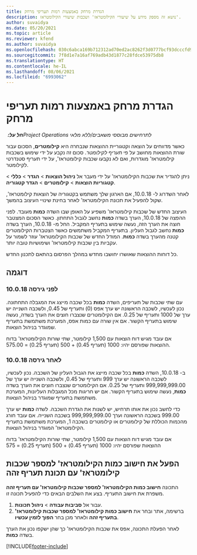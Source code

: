 ```yaml
---
title: הגדרת מרחק באמצעות רמות תעריפי מרחק
description: נושא זה מספק מידע על שיעורי הקילומטראז' ושכבות שיעורי הקילומטראז'.
author: suvaidya
ms.date: 05/20/2021
ms.topic: article
ms.reviewer: kfend
ms.author: suvaidya
ms.openlocfilehash: 030c6abca169b712312ad70ed2ac8262f3d0777bcf93dcccfd956f2f9e0ea77c
ms.sourcegitcommit: 7f8d1e7a16af769adb43d1877c28fdce53975db8
ms.translationtype: HT
ms.contentlocale: he-IL
ms.lasthandoff: 08/06/2021
ms.locfileid: "6993062"
---
```

# <a name="set-up-mileage-using-mileage-rate-tiers"></a>הגדרת מרחק באמצעות רמות תעריפי מרחק

_**חל על:** ‏Project Operations לתרחישים מבוססי משאבים/ללא מלאי_

כאשר מדווחים על הוצאה וקטגוריית ההוצאות שנבחרה היא **קילומטרים‬**, הסכום עבור שורת ההוצאות מחושב על פי *תעריף לקילומטר*. סכום זה נקבע על ידי שימוש בשכבות קילומטראז' מוגדרות, ואם לא נקבעו שכבות קילומטראז', על ידי תעריף סטנדרטי לקילומטר. 

ניתן להגדיר את שכבות הקילומטראז' על ידי מעבר אל **ניהול הוצאות** > **הגדר** > **כללי** > **קטגוריות הוצאות** > **קילומטרים** > **הגדר קטגוריה**.

לאחר השדרוג ל- 10.0.18, אם הארגון שלך משתמש בקטגוריה של הוצאות קילומטראז', שקול להפעיל את תכונת הקילומטראז' לאחר בחינת שינויי העיצוב בהמשך. 

העיצוב החדש של שכבות קילומטראז' משפיע על האופן שבו השדה **כמות** מעובד. לפני ההפצה של 10.0.18, הערך בשדה **כמות** נחשב לגבול התחתון. כאשר הסכום המצטבר חוצה את הערך הזה, נעשה שימוש בתעריף המקביל.  החל מ- 10.0.18, הערך בשדה **כמות** נחשב לגבול העליון. בתעריף המקביל משתמשים כאשר הצטברות הקילומטרים קטנה מהערך בשדה **כמות**.  המודל החדש של שכבות הקילומטראז' עוזר לשמור על עקביות בין שכבות קילומטראז' ושימושיות טובה יותר.   

כל דוחות ההוצאות שאושרו יחושבו מחדש במהלך הפרסום בהתאם לתכנון החדש.

## <a name="example"></a>דוגמה
 
### <a name="before-version-10018"></a>לפני גירסה 10.0.18
עם שתי שכבות של תעריפים, השדה **כמות** בכל שכבה מייצג את המגבלה התחתונה. נכון לעכשיו, לשכבה הראשונה יש ערך אפס (0) ותעריף של 0.45, ולשכבה השנייה יש ערך של 1000 ותעריף של 0.25. אם הקילומטרים שנצברו חוצים את הערך בשדה, נעשה שימוש בתעריף הקשור. אם אין שורה עם כמות אפס, המערכת משתמשת בתעריף שמוגדר בניהול הוצאות. 
 
אם עובד מגיש דוח הוצאות עם 1,500 קילומטר, שתי שורות הקילומטראז' בדוח ההוצאות שפורסם יהיו: 1000 (תעריף 0.45) + 500 (תעריף 0.25) = 575.00.

### <a name="after-version-10018"></a>לאחר גירסה 10.0.18
ב- 10.0.18, השדה **כמות** בכל שכבה מייצג את הגבול העליון של השכבה. נכון לעכשיו, לשכבה הראשונה יש ערך 999 ותעריף של 0.45, ולשכבה השנייה יש ערך של 999,999,999.00 ותעריף של 0.25. אם הקילומטרים שנצברו חוצים את הערך בשדה **כמות**, נעשה שימוש בתעריף הקשור. אם יש חריגות מכל המגבלות העליונות, המערכת משתמשת בתעריף שמוגדר בניהול הוצאות. 
 
כדי לחשב נכון את אותו תרחיש, יש לשנות את הגדרת השכבה. לשדה **כמות** יש ערך 999.00 בשכבה הראשונה וערך 999,999,999.00 בשכבה השנייה. אם עובד חורג מהכמות הכוללת של קילומטרים או קילומטרים בשכבה 1, המערכת משתמשת בתעריף הקילומטראז' המוגדר בניהול הוצאות. 
  
אם עובד מגיש דוח הוצאות עם 1,500 קילומטר, שתי שורות הקילומטראז' בדוח ההוצאות שפורסם יהיו: 1000 (תעריף 0.45) + 500 (תעריף 0.25) = 575

## <a name="enable-the-mileage-amount-calculation-for-multiple-mileage-tiers-with-same-rate-feature"></a>הפעל את חישוב כמות הקילומטראז' למספר שכבות קילומטראז' עם תכונת תעריף זהה

התכונה **חישוב כמות הקילומטראז' למספר שכבות קילומטראז' עם תעריף זהה** משפרת את חישוב התעריף. בצע את השלבים הבאים כדי להפעיל תכונה זו.

1. עבור אל **סביבות עבודה** > **ניהול תכונות**. 
2. ברשימה, אתר ובחר את **חישוב כמות קילומטראז' למספר שכבות קילומטראז' בתעריף זהה** ולאחר מכן בחר **הפוך לזמין עכשיו**.

לאחר הפעלת התכונה, אפס את שכבות הקילומטראז' כך שהן ישקפו נכון את הערך בשדה **כמות**. 


[!INCLUDE[footer-include](../includes/footer-banner.md)]
